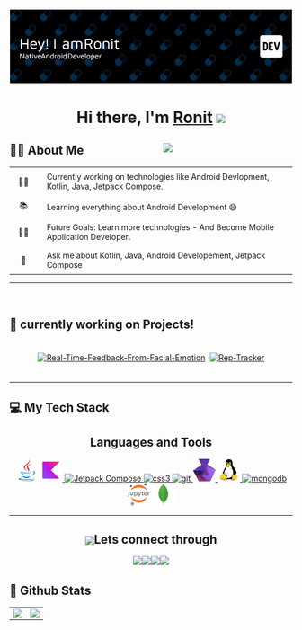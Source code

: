 ![Header](profile-header.png)

 
<div align="center">
   <h1>Hi there, I'm <a href="https://github.com/ronit-khalate">Ronit</a> <img src="https://media.giphy.com/media/hvRJCLFzcasrR4ia7z/giphy.gif" width="25px"> </h1>
</div>

<div align="center">
  <img align='right' src="https://media.giphy.com/media/M9gbBd9nbDrOTu1Mqx/giphy.gif" width="230">

  <h2 style="margin-: 0;" align='left' >👨‍💻 About Me</h2>
  <table style="border-collapse: collapse;">
    <tr>
      <td style="padding: 8px 16px; text-align: center;">👨‍💻</td>
      <td style="padding: 8px 16px; text-align: left;">Currently working on technologies like Android Devlopment, Kotlin, Java, Jetpack Compose.</td>
    </tr>
    <tr>
      <td style="padding: 8px 16px; text-align: center;">📚</td>
      <td style="padding: 8px 16px; text-align: left;">Learning everything about Android Development 😅</td>
    </tr>
    <tr>
      <td style="padding: 8px 16px; text-align: center;">💪🏼</td>
      <td style="padding: 8px 16px; text-align: left;">Future Goals: Learn more technologies - And Become Mobile Application Developer.</td>
    </tr>
    <tr>
      <td style="padding: 8px 16px; text-align: center;">💬</td>
      <td style="padding: 8px 16px; text-align: left;">Ask me about Kotlin, Java, Android Developement, Jetpack Compose</td>
    </tr>
  </table>
</div>
<div align="center">
<hr>
<Br>
<h2 align="left">🎨 currently working on Projects! </h2>
<Br>
  
<div style="display: flex; justify-content: center; margin:4px">
  <a style="margin-right:4px" href="https://github.com/ronit-khalate/Lift">
    <img src="https://github-readme-stats.vercel.app/api/pin/?username=ronit-khalate&repo=Real-Time-Feedback-From-Facial-Emotion" alt="Real-Time-Feedback-From-Facial-Emotion" />
  </a>
  <a style="margin-left:4px " href="https://github.com/ronit-khalate/Rep-Tracker">
    <img src="https://github-readme-stats.vercel.app/api/pin/?username=ronit-khalate&repo=Rep-Tracker" alt="Rep-Tracker" />
  </a>
 
</div>

<Br>
<hr>
  <h2 style="margin-: 0;" align='left' >💻 My Tech Stack  </h2>
  
<h2 align="center">Languages and Tools</h2>

<p align="center">
 <a href="https://www.java.com" target="_blank">
  <img src="https://raw.githubusercontent.com/devicons/devicon/master/icons/java/java-original.svg" alt="Java" width="40" height="40"/></a>
  <a href="https://kotlinlang.org/" target="_blank"> <img src="https://raw.githubusercontent.com/devicons/devicon/master/icons/kotlin/kotlin-original.svg" alt="express" width="40" height="40"/> </a>
  <a href="https://developer.android.com/develop/ui/compose" target="_blank"> <img src="https://cdn.jsdelivr.net/gh/devicons/devicon@latest/icons/jetpackcompose/jetpackcompose-original.svg" alt="Jetpack Compose" width="40" height="40"/> </a>
  <a href="" target="_blank"> <img src="https://cdn.jsdelivr.net/gh/devicons/devicon@latest/icons/intellij/intellij-original.svg" alt="css3" width="40" height="40"/> </a>
  <a href="https://git-scm.com/" target="_blank"> <img src="https://www.vectorlogo.zone/logos/git-scm/git-scm-icon.svg" alt="git" width="40" height="40"/> </a> 
  <a href="https://www.w3.org/html/" target="_blank"> <img src="kotlin multiplatfrom bg.png" alt="html5" width="40" height="40"/> </a>  
  <a href="https://www.linux.org/" target="_blank"> <img src="https://raw.githubusercontent.com/devicons/devicon/master/icons/linux/linux-original.svg" alt="linux" width="40" height="40"/> </a> 
  <a href="https://www.mongodb.com/" target="_blank"> <img src="https://cdn.jsdelivr.net/gh/devicons/devicon@latest/icons/firebase/firebase-original-wordmark.svg" alt="mongodb" width="40" height="40"/> </a> 
  <a href="https://jupyter.org" target="_blank"><img src="https://raw.githubusercontent.com/devicons/devicon/master/icons/jupyter/jupyter-original-wordmark.svg" alt="Jupyter Notebook" width="40" height="40"/></a>
<a href="https://www.mongodb.com/products/compass" target="_blank"><img src="https://raw.githubusercontent.com/devicons/devicon/master/icons/mongodb/mongodb-original.svg" alt="MongoDB Compass" width="40" height="40"/></a>

  

 
 </p>

</div >
<div>
<hr>
<h2 style="margin-: 0;" align='center' ><img align='center' src='https://raw.githubusercontent.com/ShahriarShafin/ShahriarShafin/main/Assets/handshake.gif' width="100px">Lets connect through  </h2>

<p align="center">
<a href="https://x.com/ronit_khalate"><img src="https://img.icons8.com/color/48/000000/twitter--v1.png"/></a></a><a href="https://www.linkedin.com/in/ronit-khalate"><img src="https://img.icons8.com/color/48/000000/linkedin.png"/></a><a href="https://github.com/ronit-khalate"><img src="https://img.icons8.com/color/48/000000/github.png"/></a><a href="https://www.instagram.com/ronit5k/"><img src="https://img.icons8.com/color/48/000000/instagram-new.png"/></a>
</p>
</div>




 <h2 style="margin-: 0;" align='left' > 🤖 Github Stats  </h2>
<table><tr><td valign="top" width="50%">

<img src="https://github-readme-stats.vercel.app/api?username=ronit-khalate&show_icons=true&count_private=true&hide_border=true" align="left" style="width: 100%" />

</td><td valign="top" width="50%">

<img src="https://github-readme-stats.vercel.app/api/top-langs/?username=ronit-khalate&hide_border=true&layout=compact" align="left" style="width: 100%" />

</td></tr></table>
<br />
